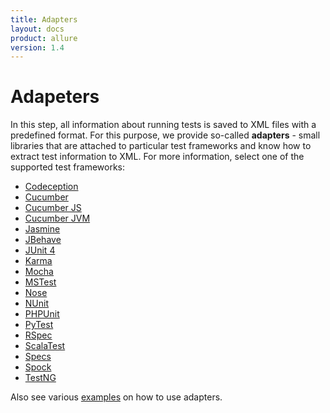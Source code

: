 ```yaml
---
title: Adapters
layout: docs
product: allure
version: 1.4
---
```


# Adapeters

In this step, all information about running tests is saved to XML files with a predefined format. For this purpose, we provide so-called **adapters** - small libraries that are attached to particular test frameworks and know how to extract test information to XML. For more information, select one of the supported test frameworks:
* [Codeception](https://github.com/allure-framework/allure-codeception)
* [Cucumber](https://github.com/allure-framework/allure-cucumber)
* [Cucumber JS](https://github.com/allure-framework/cucumberjs-allure-reporter)
* [Cucumber JVM](https://github.com/allure-framework/allure-cucumber-jvm-adaptor)
* [Jasmine](https://github.com/allure-framework/allure-jasmine-plugin)
* [JBehave](http://automation-remarks.com/allure-jbehave-adapter)
* [JUnit 4](JUnit)
* [Karma](https://github.com/allure-framework/karma-allure-reporter)
* [Mocha](https://github.com/allure-framework/mocha-allure-reporter)
* [MSTest](https://github.com/allure-framework/allure-mstest-adapter)
* [Nose](https://github.com/allure-framework/allure-nose-adaptor)
* [NUnit](https://github.com/allure-framework/allure-nunit)
* [PHPUnit](https://github.com/allure-framework/allure-phpunit)
* [PyTest](https://github.com/allure-framework/allure-python)
* [RSpec](https://github.com/allure-framework/allure-rspec)
* [ScalaTest](https://github.com/allure-framework/allure-scalatest)
* [Specs](https://github.com/allure-framework/allure-specs)
* [Spock](https://github.com/allure-framework/allure-spock-adaptor)
* [TestNG](TestNG)

Also see various [examples](https://github.com/allure-examples) on how to use adapters.
